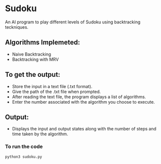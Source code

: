 # Sudoku
An AI program to play different levels of Sudoku using backtracking teckniques.

## Algorithms Implemeted:
* Naive Backtracking
* Backtracking with MRV

## To get the output:
* Store the input in a text file (.txt format).
* Give the path of the .txt file when prompted.
* After reading the text file, the program displays a list of algorithms.
* Enter the number associated with the algorithm you choose to execute.

## Output:
* Displays the input and output states along with the number of steps and time taken by the algorithm.

### To run the code 
```
python3 sudoku.py
```